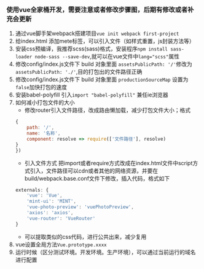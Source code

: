 ### 使用vue全家桶开发，需要注意或者修改步骤图，后期有修改或者补充会更新
1. 通过vue脚手架webpack搭建项目`vue init webpack first-project`
2. 给index.html 添加mete标签，可以引入文件（如样式重置，js封装方法等）
3. 安装css预编译，我推荐scss(sass)格式，安装程序`npm install sass-loader node-sass --save-dev`,就可以在vue文件中`lang="scss"`属性
4. 修改config/index.js文件下 build 对象里面 `assetsPublicPath: '/'`修改为`assetsPublicPath: './'`,目的打包出的文件路径正确
5. 修改config/index.js文件下 build 对象里面 `productionSourceMap` 设置为`false`加快打包的速度
6. 安装babel-polyfill 引入`import "babel-polyfill"` 兼任ie浏览器
7. 如何减小打包文件的大小
    * 修改router引入文件路径，改成路由懒加载，减少打包文件大小；格式
    ```javascript
    {
        path: '/',
        name: '名称',
        component: resolve => require(['文件路径'], resolve)
    }
    })
    ```
    * 引入文件方式 把import或者require方式改成在index.html文件中script方式引入，文件路径可以cdn或者其他的网络资源，并要在build/webpack.base.conf文件下修改，插入代码，格式如下
    ```javascript
    externals: {
        'vue': 'Vue',
        'mint-ui': 'MINT',
        'vue-photo-preview': 'vuePhotoPreview',
        'axios': 'axios',
        'vue-router': 'VueRouter'
    }
    ```
    * 可以提取类似的css代码，进行公共出来，减少复用
8. vue设置全局方法`Vue.prototype.xxxx`
9. 运行时候（区分测试环境。开发环境。生产环境），可以通过当前运行的域名进行配置